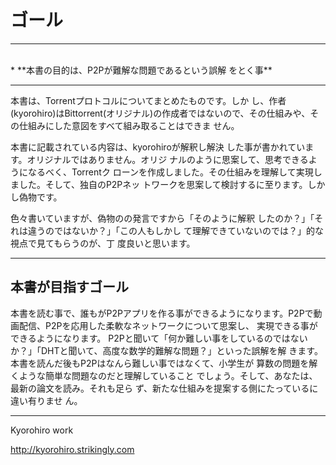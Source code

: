 # ゴール
<hr>
<br>
* **本書の目的は、P2Pが難解な問題であるという誤解
をとく事**

<br>
<hr>

本書は、Torrentプロトコルについてまとめたものです。しか
し、作者(kyorohiro)はBittorrent(オリジナル)の作成者ではないので、その仕組みや、その仕組みにした意図をすべて組み取ることはできま
せん。

本書に記載されている内容は、kyorohiroが解釈し解決
した事が書かれています。オリジナルではありません。オリジ
ナルのように思案して、思考できるようになるべく、Torrentク
ローンを作成しました。その仕組みを理解して実現しました。そして、独自のP2Pネッ
トワークを思案して検討するに至ります。しかし偽物です。


色々書いていますが、偽物のの発言ですから「そのように解釈
したのか？」「それは違うのではないか？」「この人もしかし
て理解できていないのでは？」的な視点で見てもらうのが、丁
度良いと思います。

<hr style="page-break-before: always;">

## 本書が目指すゴール

本書を読む事で、誰もがP2Pアプリを作る事ができるようになります。P2Pで動
画配信、P2Pを応用した柔軟なネットワークについて思案し、
実現できる事ができるようになります。
P2Pと聞いて「何か難しい事をしているのではないか？」「DHTと聞いて、高度な数学的難解な問題？」といった誤解を解
きます。
本書を読んだ後もP2Pはなんら難しい事ではなくて、小学生が
算数の問題を解くような簡単な問題なのだと理解していること
でしょう。そして、あなたは、最新の論文を読み。それも足ら
ず、新たな仕組みを提案する側にたっているに違い有りませ
ん。


-------
Kyorohiro work

http://kyorohiro.strikingly.com
